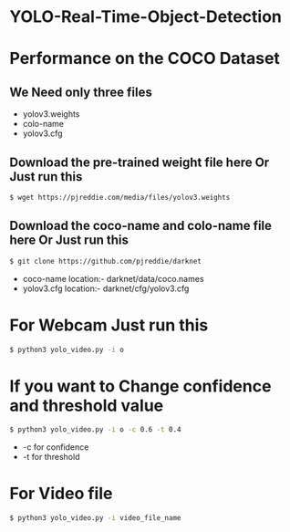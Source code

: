 # YOLO-Real-Time-Object-Detection
# Performance on the COCO Dataset
## We Need only three files
- yolov3.weights
- colo-name
- yolov3.cfg

## Download the pre-trained weight file here Or Just run this
```sh
$ wget https://pjreddie.com/media/files/yolov3.weights
```
## Download the coco-name and colo-name file here Or Just run this
```sh
$ git clone https://github.com/pjreddie/darknet
```
- coco-name location:- darknet/data/coco.names
- yolov3.cfg location:- darknet/cfg/yolov3.cfg

# For Webcam Just run this 
```sh
$ python3 yolo_video.py -i o
```
# If you want to Change confidence and threshold value 
```sh
$ python3 yolo_video.py -i o -c 0.6 -t 0.4
```
-  -c for confidence
-  -t for threshold

# For Video file
```sh
$ python3 yolo_video.py -i video_file_name
```

